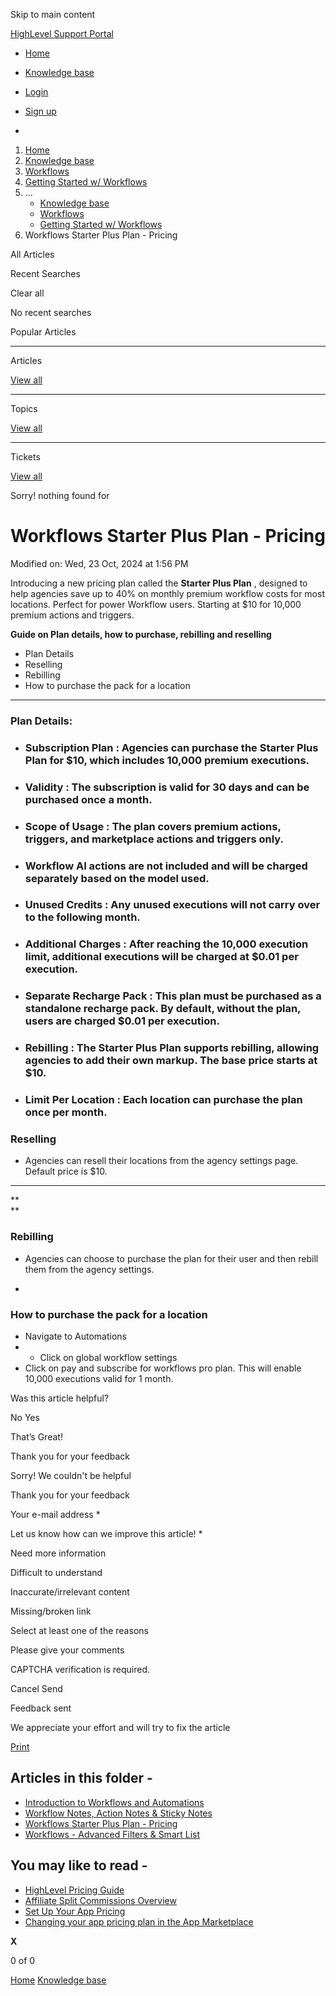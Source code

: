 Skip to main content

[ HighLevel Support Portal ](https://help.gohighlevel.com)

  * [ Home ](/support/home)
  * [ Knowledge base ](/support/solutions)

  * [Login](/support/login)
  * [Sign up](/support/signup)
  * 

  1. [Home](/support/home)
  2. [Knowledge base](/support/solutions)
  3. [Workflows](/support/solutions/48000455132)
  4. [Getting Started w/ Workflows](/support/solutions/folders/155000000735)
  5. ... 
     * [Knowledge base](/support/solutions)
     * [Workflows](/support/solutions/48000455132)
     * [Getting Started w/ Workflows](/support/solutions/folders/155000000735)
  6. Workflows Starter Plus Plan - Pricing

All  Articles 

Recent Searches

Clear all

No recent searches

Popular Articles

* * *

Articles

[View all](/support/search/solutions)

* * *

Topics

[View all](/support/search/topics)

* * *

Tickets

[View all](/support/search/tickets)

Sorry! nothing found for   

# Workflows Starter Plus Plan - Pricing

Modified on: Wed, 23 Oct, 2024 at 1:56 PM

Introducing a new pricing plan called the **Starter Plus Plan** , designed to help agencies save up to 40% on monthly premium workflow costs for most locations. Perfect for power Workflow users. Starting at $10 for 10,000 premium actions and triggers.

**Guide on Plan details, how to purchase, rebilling and reselling**

  * Plan Details
  * Reselling
  * Rebilling
  * How to purchase the pack for a location

* * *

### **Plan Details:**

  * ### **Subscription Plan** : Agencies can purchase the Starter Plus Plan for $10, which includes 10,000 premium executions. 

  * ### **Validity** : The subscription is valid for 30 days and can be purchased once a month. 

  * ### **Scope of Usage** : The plan covers premium actions, triggers, and marketplace actions and triggers only. 

  * ### Workflow AI actions are not included and will be charged separately based on the model used. 

  * ### **Unused Credits** : Any unused executions will not carry over to the following month. 

  * ### **Additional Charges** : After reaching the 10,000 execution limit, additional executions will be charged at $0.01 per execution. 

  * ### **Separate Recharge Pack** : This plan must be purchased as a standalone recharge pack. By default, without the plan, users are charged $0.01 per execution. 

  * ### **Rebilling** : The Starter Plus Plan supports rebilling, allowing agencies to add their own markup. The base price starts at $10. 

  * ### **Limit Per Location** : Each location can purchase the plan once per month.

### **Reselling**

  * Agencies can resell their locations from the agency settings page. Default price is $10.  
****

**  
**

### **Rebilling**

  * Agencies can choose to purchase the plan for their user and then rebill them from the agency settings.

  * 

### **How to purchase the pack for a location**

  * Navigate to Automations
  *   * Click on global workflow settings
  * Click on pay and subscribe for workflows pro plan. This will enable 10,000 executions valid for 1 month.

Was this article helpful?

No  Yes 

That’s Great!

Thank you for your feedback

Sorry! We couldn't be helpful

Thank you for your feedback

Your e-mail address *

Let us know how can we improve this article! *

Need more information 

Difficult to understand 

Inaccurate/irrelevant content 

Missing/broken link 

Select at least one of the reasons 

Please give your comments 

CAPTCHA verification is required. 

Cancel  Send 

Feedback sent

We appreciate your effort and will try to fix the article

[Print](javascript:print\(\))

## Articles in this folder -

  * [Introduction to Workflows and Automations](/support/solutions/articles/155000002445-introduction-to-workflows-and-automations)
  * [Workflow Notes, Action Notes & Sticky Notes](/support/solutions/articles/155000003914-workflow-notes-action-notes-sticky-notes)
  * [Workflows Starter Plus Plan - Pricing](/support/solutions/articles/155000003971-workflows-starter-plus-plan-pricing)
  * [Workflows - Advanced Filters & Smart List](/support/solutions/articles/155000003974-workflows-advanced-filters-smart-list)

## You may like to read -

  * [HighLevel Pricing Guide](/support/solutions/articles/155000001156-highlevel-pricing-guide)
  * [Affiliate Split Commissions Overview](/support/solutions/articles/155000002420-affiliate-split-commissions-overview)
  * [Set Up Your App Pricing](/support/solutions/articles/155000001217-set-up-your-app-pricing)
  * [Changing your app pricing plan in the App Marketplace](/support/solutions/articles/155000003967-changing-your-app-pricing-plan-in-the-app-marketplace)

**X**

0 of 0 []()

[Home](/support/home) [Knowledge base](/support/solutions)
